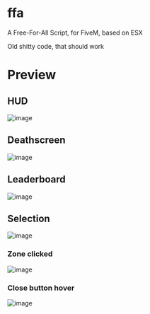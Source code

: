 # ffa

A Free-For-All Script, for FiveM, based on ESX

Old shitty code, that should work

# Preview #

## HUD ##

![image](https://user-images.githubusercontent.com/101870550/219577593-18955947-d251-4fce-935d-e8f21a942ebc.png)

## Deathscreen ##

![image](https://user-images.githubusercontent.com/101870550/219577640-12d59067-ed30-4856-8448-fd1b579f2137.png)

## Leaderboard ##

![image](https://user-images.githubusercontent.com/101870550/219577688-47300b4e-e4ef-47b6-b8a4-9c0927b96205.png)

## Selection ##

![image](https://user-images.githubusercontent.com/101870550/219577757-2df57037-d1de-4c24-9074-614f62bbad2b.png)

### Zone clicked ###

![image](https://user-images.githubusercontent.com/101870550/219577875-23ee8c96-86d7-4c67-9f68-bc2e07b7f832.png)

### Close button hover ###

![image](https://user-images.githubusercontent.com/101870550/219577866-7cc49596-9854-4219-85cb-b9b282139f8b.png)
